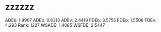 # zzzzzz

ADEb: 1.9907
ADEp: 0.8313
ADEv: 2.4418
FDEb: 3.5755
FDEp: 1.5508
FDEv: 4.293
Rank: 1227
WSADE: 1.4085
WSFDE: 2.5447